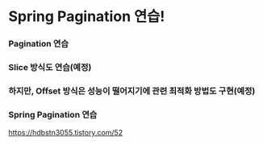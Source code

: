 # Spring Pagination 연습!

### Pagination 연습

### Slice 방식도 연습(예정)

### 하지만, Offset 방식은 성능이 떨어지기에 관련 최적화 방법도 구현(예정)

### Spring Pagination 연습
<https://hdbstn3055.tistory.com/52>

